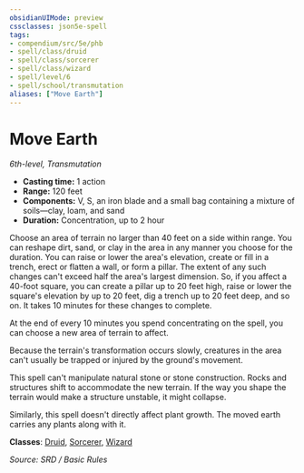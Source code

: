 ```yaml
---
obsidianUIMode: preview
cssclasses: json5e-spell
tags:
- compendium/src/5e/phb
- spell/class/druid
- spell/class/sorcerer
- spell/class/wizard
- spell/level/6
- spell/school/transmutation
aliases: ["Move Earth"]
---
```

# Move Earth
*6th-level, Transmutation*  

- **Casting time:** 1 action
- **Range:** 120 feet
- **Components:** V, S, an iron blade and a small bag containing a mixture of soils—clay, loam, and sand
- **Duration:** Concentration, up to 2 hour

Choose an area of terrain no larger than 40 feet on a side within range. You can reshape dirt, sand, or clay in the area in any manner you choose for the duration. You can raise or lower the area's elevation, create or fill in a trench, erect or flatten a wall, or form a pillar. The extent of any such changes can't exceed half the area's largest dimension. So, if you affect a 40-foot square, you can create a pillar up to 20 feet high, raise or lower the square's elevation by up to 20 feet, dig a trench up to 20 feet deep, and so on. It takes 10 minutes for these changes to complete.

At the end of every 10 minutes you spend concentrating on the spell, you can choose a new area of terrain to affect.

Because the terrain's transformation occurs slowly, creatures in the area can't usually be trapped or injured by the ground's movement.

This spell can't manipulate natural stone or stone construction. Rocks and structures shift to accommodate the new terrain. If the way you shape the terrain would make a structure unstable, it might collapse.

Similarly, this spell doesn't directly affect plant growth. The moved earth carries any plants along with it.

**Classes**: [Druid](DND%20Markdown/compendium/classes/Druid/druid.md), [Sorcerer](sorcerer.md), [Wizard](wizard.md)

*Source: SRD / Basic Rules*